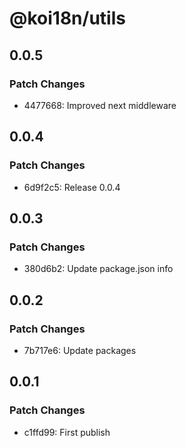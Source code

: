 # @koi18n/utils

## 0.0.5

### Patch Changes

- 4477668: Improved next middleware

## 0.0.4

### Patch Changes

- 6d9f2c5: Release 0.0.4

## 0.0.3

### Patch Changes

- 380d6b2: Update package.json info

## 0.0.2

### Patch Changes

- 7b717e6: Update packages

## 0.0.1

### Patch Changes

- c1ffd99: First publish
